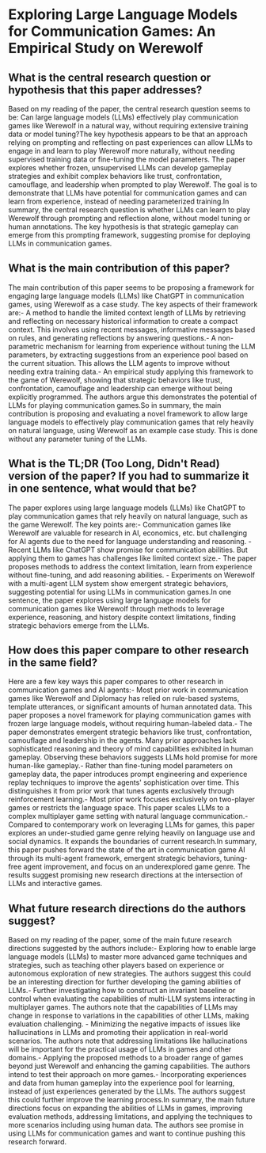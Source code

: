 # Exploring Large Language Models for Communication Games: An Empirical   Study on Werewolf

## What is the central research question or hypothesis that this paper addresses?

Based on my reading of the paper, the central research question seems to be: Can large language models (LLMs) effectively play communication games like Werewolf in a natural way, without requiring extensive training data or model tuning?The key hypothesis appears to be that an approach relying on prompting and reflecting on past experiences can allow LLMs to engage in and learn to play Werewolf more naturally, without needing supervised training data or fine-tuning the model parameters. The paper explores whether frozen, unsupervised LLMs can develop gameplay strategies and exhibit complex behaviors like trust, confrontation, camouflage, and leadership when prompted to play Werewolf. The goal is to demonstrate that LLMs have potential for communication games and can learn from experience, instead of needing parameterized training.In summary, the central research question is whether LLMs can learn to play Werewolf through prompting and reflection alone, without model tuning or human annotations. The key hypothesis is that strategic gameplay can emerge from this prompting framework, suggesting promise for deploying LLMs in communication games.


## What is the main contribution of this paper?

The main contribution of this paper seems to be proposing a framework for engaging large language models (LLMs) like ChatGPT in communication games, using Werewolf as a case study. The key aspects of their framework are:- A method to handle the limited context length of LLMs by retrieving and reflecting on necessary historical information to create a compact context. This involves using recent messages, informative messages based on rules, and generating reflections by answering questions.- A non-parametric mechanism for learning from experience without tuning the LLM parameters, by extracting suggestions from an experience pool based on the current situation. This allows the LLM agents to improve without needing extra training data.- An empirical study applying this framework to the game of Werewolf, showing that strategic behaviors like trust, confrontation, camouflage and leadership can emerge without being explicitly programmed. The authors argue this demonstrates the potential of LLMs for playing communication games.So in summary, the main contribution is proposing and evaluating a novel framework to allow large language models to effectively play communication games that rely heavily on natural language, using Werewolf as an example case study. This is done without any parameter tuning of the LLMs.


## What is the TL;DR (Too Long, Didn't Read) version of the paper? If you had to summarize it in one sentence, what would that be?

The paper explores using large language models (LLMs) like ChatGPT to play communication games that rely heavily on natural language, such as the game Werewolf. The key points are:- Communication games like Werewolf are valuable for research in AI, economics, etc. but challenging for AI agents due to the need for language understanding and reasoning. - Recent LLMs like ChatGPT show promise for communication abilities. But applying them to games has challenges like limited context size.- The paper proposes methods to address the context limitation, learn from experience without fine-tuning, and add reasoning abilities. - Experiments on Werewolf with a multi-agent LLM system show emergent strategic behaviors, suggesting potential for using LLMs in communication games.In one sentence, the paper explores using large language models for communication games like Werewolf through methods to leverage experience, reasoning, and history despite context limitations, finding strategic behaviors emerge from the LLMs.


## How does this paper compare to other research in the same field?

Here are a few key ways this paper compares to other research in communication games and AI agents:- Most prior work in communication games like Werewolf and Diplomacy has relied on rule-based systems, template utterances, or significant amounts of human annotated data. This paper proposes a novel framework for playing communication games with frozen large language models, without requiring human-labeled data.- The paper demonstrates emergent strategic behaviors like trust, confrontation, camouflage and leadership in the agents. Many prior approaches lack sophisticated reasoning and theory of mind capabilities exhibited in human gameplay. Observing these behaviors suggests LLMs hold promise for more human-like gameplay.- Rather than fine-tuning model parameters on gameplay data, the paper introduces prompt engineering and experience replay techniques to improve the agents' sophistication over time. This distinguishes it from prior work that tunes agents exclusively through reinforcement learning.- Most prior work focuses exclusively on two-player games or restricts the language space. This paper scales LLMs to a complex multiplayer game setting with natural language communication.- Compared to contemporary work on leveraging LLMs for games, this paper explores an under-studied game genre relying heavily on language use and social dynamics. It expands the boundaries of current research.In summary, this paper pushes forward the state of the art in communication game AI through its multi-agent framework, emergent strategic behaviors, tuning-free agent improvement, and focus on an underexplored game genre. The results suggest promising new research directions at the intersection of LLMs and interactive games.


## What future research directions do the authors suggest?

Based on my reading of the paper, some of the main future research directions suggested by the authors include:- Exploring how to enable large language models (LLMs) to master more advanced game techniques and strategies, such as teaching other players based on experience or autonomous exploration of new strategies. The authors suggest this could be an interesting direction for further developing the gaming abilities of LLMs.- Further investigating how to construct an invariant baseline or control when evaluating the capabilities of multi-LLM systems interacting in multiplayer games. The authors note that the capabilities of LLMs may change in response to variations in the capabilities of other LLMs, making evaluation challenging. - Minimizing the negative impacts of issues like hallucinations in LLMs and promoting their application in real-world scenarios. The authors note that addressing limitations like hallucinations will be important for the practical usage of LLMs in games and other domains.- Applying the proposed methods to a broader range of games beyond just Werewolf and enhancing the gaming capabilities. The authors intend to test their approach on more games.- Incorporating experiences and data from human gameplay into the experience pool for learning, instead of just experiences generated by the LLMs. The authors suggest this could further improve the learning process.In summary, the main future directions focus on expanding the abilities of LLMs in games, improving evaluation methods, addressing limitations, and applying the techniques to more scenarios including using human data. The authors see promise in using LLMs for communication games and want to continue pushing this research forward.
